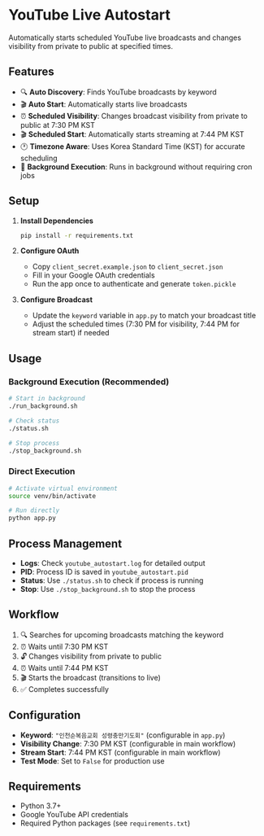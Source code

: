 # YouTube Live Autostart

Automatically starts scheduled YouTube live broadcasts and changes visibility from private to public at specified times.

## Features

- 🔍 **Auto Discovery**: Finds YouTube broadcasts by keyword
- 🎬 **Auto Start**: Automatically starts live broadcasts
- ⏰ **Scheduled Visibility**: Changes broadcast visibility from private to public at 7:30 PM KST
- 🎬 **Scheduled Start**: Automatically starts streaming at 7:44 PM KST
- 🕐 **Timezone Aware**: Uses Korea Standard Time (KST) for accurate scheduling
- 🔄 **Background Execution**: Runs in background without requiring cron jobs

## Setup

1. **Install Dependencies**

   ```bash
   pip install -r requirements.txt
   ```

2. **Configure OAuth**

   - Copy `client_secret.example.json` to `client_secret.json`
   - Fill in your Google OAuth credentials
   - Run the app once to authenticate and generate `token.pickle`

3. **Configure Broadcast**
   - Update the `keyword` variable in `app.py` to match your broadcast title
   - Adjust the scheduled times (7:30 PM for visibility, 7:44 PM for stream start) if needed

## Usage

### Background Execution (Recommended)

```bash
# Start in background
./run_background.sh

# Check status
./status.sh

# Stop process
./stop_background.sh
```

### Direct Execution

```bash
# Activate virtual environment
source venv/bin/activate

# Run directly
python app.py
```

## Process Management

- **Logs**: Check `youtube_autostart.log` for detailed output
- **PID**: Process ID is saved in `youtube_autostart.pid`
- **Status**: Use `./status.sh` to check if process is running
- **Stop**: Use `./stop_background.sh` to stop the process

## Workflow

1. 🔍 Searches for upcoming broadcasts matching the keyword
2. ⏰ Waits until 7:30 PM KST
3. 🔓 Changes visibility from private to public
4. ⏰ Waits until 7:44 PM KST
5. 🎬 Starts the broadcast (transitions to live)
6. ✅ Completes successfully

## Configuration

- **Keyword**: `"인천순복음교회 성령충만기도회"` (configurable in `app.py`)
- **Visibility Change**: 7:30 PM KST (configurable in main workflow)
- **Stream Start**: 7:44 PM KST (configurable in main workflow)
- **Test Mode**: Set to `False` for production use

## Requirements

- Python 3.7+
- Google YouTube API credentials
- Required Python packages (see `requirements.txt`)
